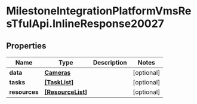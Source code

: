 # MilestoneIntegrationPlatformVmsResTfulApi.InlineResponse20027

## Properties
Name | Type | Description | Notes
------------ | ------------- | ------------- | -------------
**data** | [**Cameras**](Cameras.md) |  | [optional] 
**tasks** | [**[TaskList]**](TaskList.md) |  | [optional] 
**resources** | [**[ResourceList]**](ResourceList.md) |  | [optional] 
